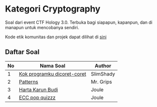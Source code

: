 # Kategori Cryptography

Soal dari event CTF Hology 3.0. Terbuka bagi siapapun, kapanpun, dan di manapun untuk mencobanya sendiri.

Kode etik komunitas dan projek dapat dilihat di [sini](../CODE_OF_CONDUCT.md)

## Daftar Soal
| No  | Nama Soal                                                            | Author    |
| --- | -------------------------------------------------------------------- | --------- |
| 1   | [Kok programku dicoret-coret](kok-programku-dicoret-coret/README.md) | SlimShady |
| 2   | [Patterns](patterns/README.md)                                       | Mr. Grips |
| 3   | [Harta Karun Budi](Harta%20Karun%20Budi/README.md)                   | Joule     |
| 4   | [ECC pop quizzz](ECC%20pop%20quizzz/README.md)                       | Joule     |
